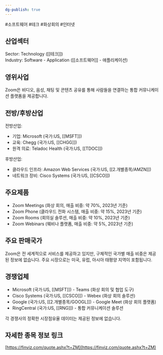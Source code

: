 ```yaml
---
dg-publish: true
---
```

#소프트웨어 #테크 #화상회의 #인터넷



## 산업섹터

Sector: Technology ([[테크]])  
Industry: Software - Application ([[소프트웨어]] - 애플리케이션)

## 영위사업

Zoom은 비디오, 음성, 채팅 및 콘텐츠 공유를 통해 사람들을 연결하는 통합 커뮤니케이션 플랫폼을 제공합니다.

## 전방/후방산업

전방산업:

- 기업: Microsoft (국가:US, [[MSFT]])
- 교육: Chegg (국가:US, [[CHGG]])
- 원격 의료: Teladoc Health (국가:US, [[TDOC]])

후방산업:

- 클라우드 인프라: Amazon Web Services (국가:US, [[2.개별종목/AMZN]])
- 네트워크 장비: Cisco Systems (국가:US, [[CSCO]])

## 주요제품

- Zoom Meetings (화상 회의, 매출 비중: 약 70%, 2023년 기준)
- Zoom Phone (클라우드 전화 시스템, 매출 비중: 약 15%, 2023년 기준)
- Zoom Rooms (회의실 솔루션, 매출 비중: 약 10%, 2023년 기준)
- Zoom Webinars (웨비나 플랫폼, 매출 비중: 약 5%, 2023년 기준)

## 주요 판매국가

Zoom은 전 세계적으로 서비스를 제공하고 있지만, 구체적인 국가별 매출 비중은 제공된 정보에 없습니다. 주요 시장으로는 미국, 유럽, 아시아 태평양 지역이 포함됩니다.

## 경쟁업체

- Microsoft (국가:US, [[MSFT]]) - Teams (화상 회의 및 협업 도구)
- Cisco Systems (국가:US, [[CSCO]]) - Webex (화상 회의 솔루션)
- Google (국가:US, [[2.개별종목/GOOGL]]) - Google Meet (화상 회의 플랫폼)
- RingCentral (국가:US, [[RNG]]) - 통합 커뮤니케이션 솔루션

각 경쟁사의 정확한 시장점유율 데이터는 제공된 정보에 없습니다.

## 자세한 종목 정보 링크

[https://finviz.com/quote.ashx?t=ZM](https://finviz.com/quote.ashx?t=ZM)